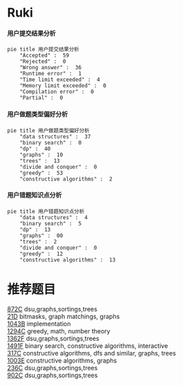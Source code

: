 # Ruki

<!-- tabs:start -->



#### **用户提交结果分析**

```mermaid
pie title 用户提交结果分析
    "Accepted" :  59
    "Rejected" :  0
    "Wrong answer" :  36
    "Runtime error" :  1
    "Time limit exceeded" :  4
    "Memory limit exceeded" :  0
    "Compilation error" :  0
    "Partial" :  0
```

#### **用户做题类型偏好分析**

```mermaid
pie title 用户做题类型偏好分析
    "data structures" :  37
    "binary search" :  0
    "dp" :  40
    "graphs" :  10
    "trees" :  13
    "divide and conquer" :  0
    "greedy" :  53
    "constructive algorithms" :  2
```
#### **用户错题知识点分析**

```mermaid
pie title 用户错题知识点分析
    "data structures" :  4
    "binary search" :  5
    "dp" :  13
    "graphs" :  00
    "trees" :  2
    "divide and conquer" :  0
    "greedy" :  12
    "constructive algorithms" :  13
```



<!-- tabs:end -->
# 推荐题目
[872C](https://codeforces.com/contest/872/problem/C)		dsu,graphs,sortings,trees		  
[21D](https://codeforces.com/contest/21/problem/D)		bitmasks,
                        graph matchings,
                        graphs		  
[1043B](https://codeforces.com/contest/1043/problem/B)		implementation		  
[1294C](https://codeforces.com/contest/1294/problem/C)		greedy,
                        math,
                        number theory		  
[1362F](https://codeforces.com/contest/1362/problem/F)		dsu,graphs,sortings,trees		  
[1491F](https://codeforces.com/contest/1491/problem/F)		binary search,
                        constructive algorithms,
                        interactive		  
[317C](https://codeforces.com/contest/317/problem/C)		constructive algorithms,
                        dfs and similar,
                        graphs,
                        trees		  
[1003E](https://codeforces.com/contest/1003/problem/E)		constructive algorithms,
                        graphs		  
[236C](https://codeforces.com/contest/236/problem/C)		dsu,graphs,sortings,trees		  
[902C](https://codeforces.com/contest/902/problem/C)		dsu,graphs,sortings,trees		  
